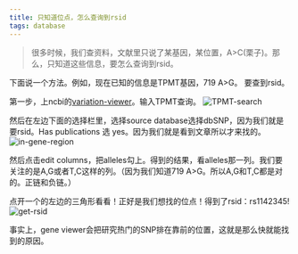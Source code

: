 ```yaml
---
title: 只知道位点，怎么查询到rsid
tags: database
---
```

>很多时候，我们查资料，文献里只说了某基因，某位置，A>C(栗子)。那么，只知道这些信息，要怎么查询到rsid。


下面说一个方法。例如，现在已知的信息是TPMT基因，719 A>G。
要查到rsid。

第一步，上ncbi的[variation-viewer](https://www.ncbi.nlm.nih.gov/variation/view/)。输入TPMT查询。
![TPMT-search](https://raw.githubusercontent.com/pzweuj/pzweuj.github.io/refs/heads/master/downloads/images/variant-view-TPMT.png)

然后在左边下面的选择栏里，选择source database选择dbSNP，因为我们就是要rsid。Has publications 选 yes。因为我们就是看到文章所以才来找的。
![in-gene-region](https://raw.githubusercontent.com/pzweuj/pzweuj.github.io/refs/heads/master/downloads/images/gene-view-selected.png)

然后点击edit columns，把alleles勾上。得到的结果，看alleles那一列。我们要关注的是A,G或者T,C这样的列。（因为我们知道719 A>G。所以A,G和T,C都是对的。正链和负链。）

点开一个的左边的三角形看看！正好是我们想找的位点！得到了rsid：rs1142345!
![get-rsid](https://raw.githubusercontent.com/pzweuj/pzweuj.github.io/refs/heads/master/downloads/images/get-rsid.png)

事实上，gene viewer会把研究热门的SNP排在靠前的位置，这就是那么快就能找到的原因。




[T_T]:老井子，我爱你啊。